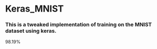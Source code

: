 # Keras_MNIST
<p>
  <h3>This is a tweaked implementation of training on the MNIST dataset using keras.</h3>
</p
The current accuracy is <b>98.19%</b>
